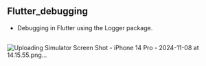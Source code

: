 ## Flutter_debugging

- Debugging in Flutter using the Logger package.
##
![Uploading Simulator Screen Shot - iPhone 14 Pro - 2024-11-08 at 14.15.55.png…]()




